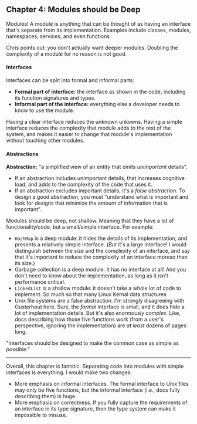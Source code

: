 ## Chapter 4: Modules should be Deep

Modules! A module is anything that can be thought of as having an interface that's separate from its
implementation. Examples include classes, modules, namespaces, services, and even functions.

Chris points out: you don't actually want deeper modules. Doubling the complexity of a module for no
reason is not good.

#### Interfaces

Interfaces can be split into formal and informal parts:

- **Formal part of interface:** the interface as shown in the code, including its function
  signatures and types.
- **Informal part of the interface:** everything else a developer needs to know to use the module.

Having a clear interface reduces the unknown unkowns. Having a simple interface reduces the
complexity that module adds to the rest of the system, and makes it easier to change that module's
implementation without touching other modules.

#### Abstractions

**Abstraction:** "a simplified view of an entity that omits _unimportant_ details".

- If an abstraction includes unimportant details, that increases cognitive load, and adds to the
  complexity of the code that uses it.
- If an abstraction excludes important details, it's a _false abstraction_. To design a good
  abstraction, you must "understand what is important and look for designs that minimize the amount
  of information that is important".

Modules should be deep, not shallow. Meaning that they have a lot of functionality/code, but a
small/simple interface. For example:

- `HashMap` is a deep module: it hides the details of its implementation, and presents a relatively
  simple interface. (_But_ it's a large interface! I would distinguish between the size and the
  complexity of an interface, and say that it's important to reduce the complexity of an interface
  moreso than its size.)
- Garbage collection is a deep module. It has no interface at all! And you don't need to know about
  the implementation, as long as it isn't performance critical.
- `LinkedList` is a shallow module: it doesn't take a whole lot of code to implement. So much so
  that many Linux Kernal data structures 
- Unix file systems are a false abstraction. I'm strongly disagreeing with Ousterhout here. Sure,
  the _formal_ interface is small, and it does hide a lot of implementation details. But it's also
  _enormously complex_. Like, docs describing how those five functions work (from a user's
  perspective, ignoring the implementation) are _at least_ dozens of pages long.

"Interfaces should be designed to make the common case as simple as possible."

----

Overall, this chapter is fantstic. Separating code into modules with simple interfaces is
everything. I would make two changes:

- More emphasis on informal interfaces. The formal interface to Unix files may only be five
  functions, but the informal interface (i.e., docs fully describing them) is huge.
- More emphasis on correctness. If you fully capture the requirements of an interface in its type
  signature, then the type system can make it impossible to misuse.
